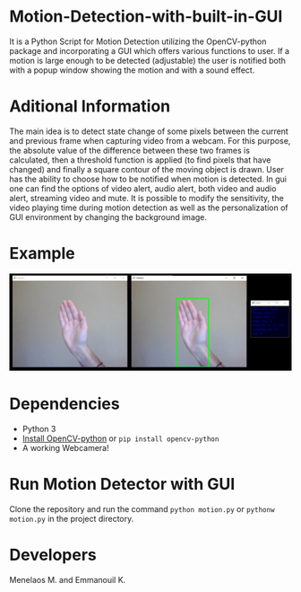# Motion-Detection-with-built-in-GUI

It is a Python Script for Motion Detection utilizing the OpenCV-python package and incorporating a GUI which offers various functions to user. If a motion is large enough to be detected (adjustable) the user is notified both with a popup window showing the motion and with a sound effect.

# Aditional Information

The main idea is to detect state change of some pixels between the current and previous frame when capturing video from a webcam. For this purpose, the absolute value of the difference between these two frames is calculated, then a threshold function is applied (to find pixels that have changed) and finally a square contour of the moving object is drawn. User has the ability to choose how to be notified when motion is detected. In gui one can find the options of video alert, audio alert, both video and audio alert, streaming video and mute. It is possible to modify the sensitivity, the video playing time during motion detection as well as the personalization of GUI environment by changing the background image.

# Example

![An example of Motin Detection and GUI](https://github.com/menmad00/Motion-Dection-with-built-in-GUI/blob/master/example.jpg)

# Dependencies

- Python 3
- [Install OpenCV-python](https://pypi.org/project/opencv-python/) or `pip install opencv-python`
- A working Webcamera!

# Run Motion Detector with GUI

Clone the repository and run the command `python motion.py` or `pythonw motion.py` in the project directory.

# Developers

Menelaos M. and 
Emmanouil K.
